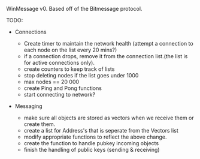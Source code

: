 WinMessage v0. Based off of the Bitmessage protocol.

TODO:

- Connections
 
	-	Create timer to maintain the network health (attempt a connection to each node on the list every 20 mins?)
	-	if a connection drops, remove it from the connection list.(the list is for active connections only).
	-	create counters to keep track of lists
	-	stop deleting nodes if the list goes under 1000
	-	max nodes == 20 000
	-	create Ping and Pong functions	
	-	start connecting to network?


- Messaging
	-	make sure all objects are stored as vectors when we receive them or create them.
	-	create a list for Address's that is seperate from the Vectors list
	-	modify appropriate functions to reflect the above change.
	-	create the function to handle pubkey incoming objects
	-	finish the handling of public keys (sending & receiving)


